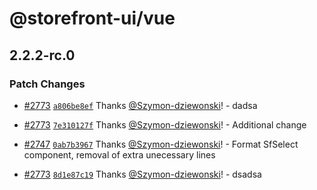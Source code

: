 # @storefront-ui/vue

## 2.2.2-rc.0

### Patch Changes

- [#2773](https://github.com/vuestorefront/storefront-ui/pull/2773) [`a806be8ef`](https://github.com/vuestorefront/storefront-ui/commit/a806be8ef9b587a18caf70bb5d52bbf05cd83738) Thanks [@Szymon-dziewonski](https://github.com/Szymon-dziewonski)! - dadsa

- [#2773](https://github.com/vuestorefront/storefront-ui/pull/2773) [`7e310127f`](https://github.com/vuestorefront/storefront-ui/commit/7e310127fccaeb5e0de7f2ef3c776f3fc9ce2f89) Thanks [@Szymon-dziewonski](https://github.com/Szymon-dziewonski)! - Additional change

- [#2747](https://github.com/vuestorefront/storefront-ui/pull/2747) [`0ab7b3967`](https://github.com/vuestorefront/storefront-ui/commit/0ab7b3967e0fab002ed0f59bd3491f6a3d046319) Thanks [@Szymon-dziewonski](https://github.com/Szymon-dziewonski)! - Format SfSelect component, removal of extra unecessary lines

- [#2773](https://github.com/vuestorefront/storefront-ui/pull/2773) [`8d1e87c19`](https://github.com/vuestorefront/storefront-ui/commit/8d1e87c195335e62b56c64fd6eb79cf5f169d250) Thanks [@Szymon-dziewonski](https://github.com/Szymon-dziewonski)! - dsadsa
